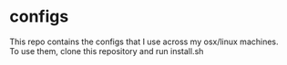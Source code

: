 # configs

This repo contains the configs that I use across my osx/linux machines.  
To use them, clone this repository and run install.sh
